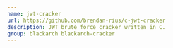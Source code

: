 ```yaml
---
name: jwt-cracker
url: https://github.com/brendan-rius/c-jwt-cracker
description: JWT brute force cracker written in C.
group: blackarch blackarch-cracker
---
```


